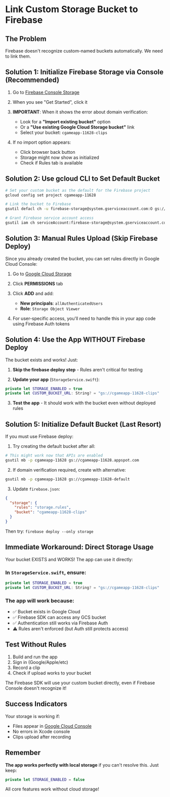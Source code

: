 # Link Custom Storage Bucket to Firebase

## The Problem
Firebase doesn't recognize custom-named buckets automatically. We need to link them.

## Solution 1: Initialize Firebase Storage via Console (Recommended)

1. Go to [Firebase Console Storage](https://console.firebase.google.com/project/cgameapp-11628/storage)

2. When you see "Get Started", click it

3. **IMPORTANT**: When it shows the error about domain verification:
   - Look for a **"Import existing bucket"** option
   - Or a **"Use existing Google Cloud Storage bucket"** link
   - Select your bucket: `cgameapp-11628-clips`

4. If no import option appears:
   - Click browser back button
   - Storage might now show as initialized
   - Check if Rules tab is available

## Solution 2: Use gcloud CLI to Set Default Bucket

```bash
# Set your custom bucket as the default for the Firebase project
gcloud config set project cgameapp-11628

# Link the bucket to Firebase
gsutil defacl ch -u firebase-storage@system.gserviceaccount.com:O gs://cgameapp-11628-clips

# Grant Firebase service account access
gsutil iam ch serviceAccount:firebase-storage@system.gserviceaccount.com:roles/storage.admin gs://cgameapp-11628-clips
```

## Solution 3: Manual Rules Upload (Skip Firebase Deploy)

Since you already created the bucket, you can set rules directly in Google Cloud Console:

1. Go to [Google Cloud Storage](https://console.cloud.google.com/storage/browser/cgameapp-11628-clips;tab=permissions?project=cgameapp-11628)

2. Click **PERMISSIONS** tab

3. Click **ADD** and add:
   - **New principals**: `allAuthenticatedUsers`
   - **Role**: `Storage Object Viewer`

4. For user-specific access, you'll need to handle this in your app code using Firebase Auth tokens

## Solution 4: Use the App WITHOUT Firebase Deploy

The bucket exists and works! Just:

1. **Skip the firebase deploy step** - Rules aren't critical for testing

2. **Update your app** (`StorageService.swift`):
```swift
private let STORAGE_ENABLED = true
private let CUSTOM_BUCKET_URL: String? = "gs://cgameapp-11628-clips"
```

3. **Test the app** - It should work with the bucket even without deployed rules

## Solution 5: Initialize Default Bucket (Last Resort)

If you must use Firebase deploy:

1. Try creating the default bucket after all:
```bash
# This might work now that APIs are enabled
gsutil mb -p cgameapp-11628 gs://cgameapp-11628.appspot.com
```

2. If domain verification required, create with alternative:
```bash
gsutil mb -p cgameapp-11628 gs://cgameapp-11628-default
```

3. Update `firebase.json`:
```json
{
  "storage": {
    "rules": "storage.rules",
    "bucket": "cgameapp-11628-clips"
  }
}
```

Then try: `firebase deploy --only storage`

## Immediate Workaround: Direct Storage Usage

Your bucket EXISTS and WORKS! The app can use it directly:

### In `StorageService.swift`, ensure:
```swift
private let STORAGE_ENABLED = true
private let CUSTOM_BUCKET_URL: String? = "gs://cgameapp-11628-clips"
```

### The app will work because:
- ✅ Bucket exists in Google Cloud
- ✅ Firebase SDK can access any GCS bucket
- ✅ Authentication still works via Firebase Auth
- ⚠️ Rules aren't enforced (but Auth still protects access)

## Test Without Rules

1. Build and run the app
2. Sign in (Google/Apple/etc)
3. Record a clip
4. Check if upload works to your bucket

The Firebase SDK will use your custom bucket directly, even if Firebase Console doesn't recognize it!

## Success Indicators

Your storage is working if:
- Files appear in [Google Cloud Console](https://console.cloud.google.com/storage/browser/cgameapp-11628-clips)
- No errors in Xcode console
- Clips upload after recording

## Remember

**The app works perfectly with local storage** if you can't resolve this. Just keep:
```swift
private let STORAGE_ENABLED = false
```

All core features work without cloud storage!